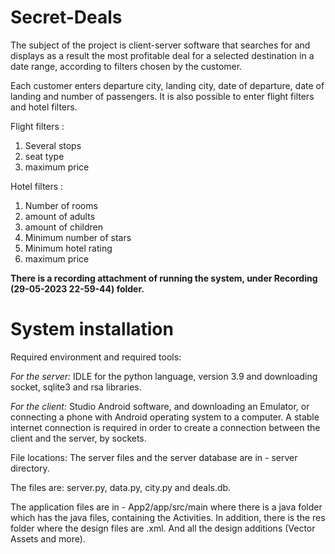 # Secret-Deals
The subject of the project is client-server software that searches for and displays as a result the most profitable deal for a selected destination in a date range, according to filters chosen by the customer.

Each customer enters departure city, landing city, date of departure, date of landing and number of passengers. It is also possible to enter flight filters and hotel filters.

Flight filters :
1. Several stops
2. seat type
3. maximum price

Hotel filters :
1. Number of rooms
2. amount of adults
3. amount of children
4. Minimum number of stars
5. Minimum hotel rating
6. maximum price

**There is a recording attachment of running the system, under Recording (29-05-2023 22-59-44) folder.**

# System installation
Required environment and required tools:

_For the server:_ 
IDLE for the python language, version 3.9 and downloading socket, sqlite3 and rsa libraries.

_For the client:_ 
Studio Android software, and downloading an Emulator, or connecting a phone with Android operating system to a computer.
A stable internet connection is required in order to create a connection between the client and the server, by sockets.

File locations:
The server files and the server database are in - server directory. 

The files are:
server.py, data.py, city.py and deals.db.

The application files are in - App2/app/src/main where there is a java folder which has the
java files, containing the Activities. In addition, there is the res folder where the design files are
.xml. And all the design additions (Vector Assets and more).
